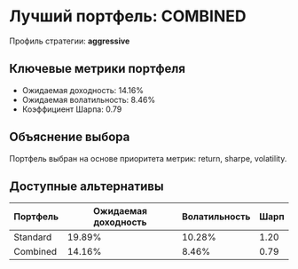 # Лучший портфель: COMBINED

Профиль стратегии: **aggressive**

## Ключевые метрики портфеля

- Ожидаемая доходность: 14.16%
- Ожидаемая волатильность: 8.46%
- Коэффициент Шарпа: 0.79

## Объяснение выбора

Портфель выбран на основе приоритета метрик: return, sharpe, volatility.

## Доступные альтернативы

| Портфель | Ожидаемая доходность | Волатильность | Шарп |
|----------|----------------------|---------------|------|
| Standard | 19.89% | 10.28% | 1.20 |
| Combined | 14.16% | 8.46% | 0.79 |
